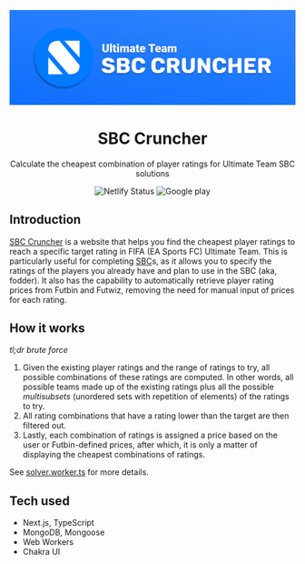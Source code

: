 ![SBC Cruncher banner](public/images/banner_low.png)

<h1 align="center">SBC Cruncher</h1>

<p align="center">Calculate the cheapest combination of player ratings for Ultimate Team SBC solutions</p>

<p align="center">
   <a style="text-decoration:none" href="https://app.netlify.com/sites/sbccruncher/deploys" target="_blank">
    <img src="https://api.netlify.com/api/v1/badges/315ab81c-01ff-4ee7-bccd-c0cc092b7ad2/deploy-status" alt="Netlify Status" />
  </a>
  <a style="text-decoration:none" href="https://play.google.com/store/apps/details?id=cc.sbccruncher.twa" target="_blank">
    <img src="https://img.shields.io/badge/Google%20Play-Download-success" alt="Google play" />
  </a>
</p>

## Introduction

[SBC Cruncher](https://sbccruncher.cc) is a website that helps you find the cheapest player ratings to reach a specific target rating in FIFA (EA Sports FC) Ultimate Team. This is particularly useful for completing [SBC](https://www.futbin.com/squad-building-challenges)s, as it allows you to specify the ratings of the players you already have and plan to use in the SBC (aka, fodder). It also has the capability to automatically retrieve player rating prices from Futbin and Futwiz, removing the need for manual input of prices for each rating.

## How it works

_tl;dr brute force_

1. Given the existing player ratings and the range of ratings to try, all possible combinations of these ratings are computed. In other words, all possible teams made up of the existing ratings plus all the possible _multisubsets_ (unordered sets with repetition of elements) of the ratings to try.
2. All rating combinations that have a rating lower than the target are then filtered out.
3. Lastly, each combination of ratings is assigned a price based on the user or Futbin-defined prices, after which, it is only a matter of displaying the cheapest combinations of ratings.

See [solver.worker.ts](src/workers/solver.worker.ts) for more details.

## Tech used

-   Next.js, TypeScript
-   MongoDB, Mongoose
-   Web Workers
-   Chakra UI
